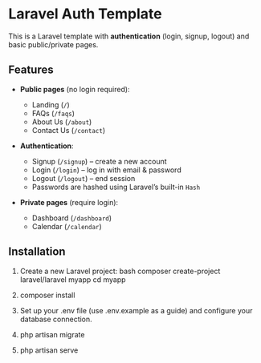 # Laravel Auth Template

This is a Laravel template with **authentication** (login, signup, logout) and basic public/private pages.

## Features
- **Public pages** (no login required):
  - Landing (`/`)
  - FAQs (`/faqs`)
  - About Us (`/about`)
  - Contact Us (`/contact`)

- **Authentication**:
  - Signup (`/signup`) – create a new account
  - Login (`/login`) – log in with email & password
  - Logout (`/logout`) – end session
  - Passwords are hashed using Laravel’s built-in `Hash`

- **Private pages** (require login):
  - Dashboard (`/dashboard`)
  - Calendar (`/calendar`)

## Installation
1. Create a new Laravel project:
   bash
   composer create-project laravel/laravel myapp
   cd myapp

2. composer install
3.  Set up your .env file (use .env.example as a guide) and configure your database connection.
4. php artisan migrate
5.  php artisan serve

